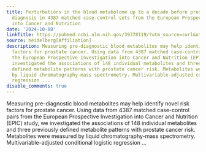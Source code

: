 ```yaml
---
title: Perturbations in the blood metabolome up to a decade before prostate cancer
  diagnosis in 4387 matched case-control sets from the European Prospective Investigation
  into Cancer and Nutrition
date: '2024-10-08'
linkTitle: https://pubmed.ncbi.nlm.nih.gov/39378119/?utm_source=curl&utm_medium=rss&utm_campaign=pubmed-2&utm_content=1FakS-2QOkCT8HsMOQP1bCRQ4YzyumYOmxmF0moLsQ3dFB1E9V&fc=20220326224207&ff=20241008201240&v=2.18.0.post9+e462414
source: heidelberg[Affiliation]
description: Measuring pre-diagnostic blood metabolites may help identify novel risk
  factors for prostate cancer. Using data from 4387 matched case-control pairs from
  the European Prospective Investigation into Cancer and Nutrition (EPIC) study, we
  investigated the associations of 148 individual metabolites and three previously
  defined metabolite patterns with prostate cancer risk. Metabolites were measured
  by liquid chromatography-mass spectrometry. Multivariable-adjusted conditional logistic
  regression ...
disable_comments: true
---
```

Measuring pre-diagnostic blood metabolites may help identify novel risk factors for prostate cancer. Using data from 4387 matched case-control pairs from the European Prospective Investigation into Cancer and Nutrition (EPIC) study, we investigated the associations of 148 individual metabolites and three previously defined metabolite patterns with prostate cancer risk. Metabolites were measured by liquid chromatography-mass spectrometry. Multivariable-adjusted conditional logistic regression ...